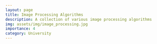 ```yaml
---
layout: page
title: Image Processing Algorithms
description: A collection of various image processing algorithms
img: assets/img/image_processing.jpg
importance: 4
category: University
---
```


